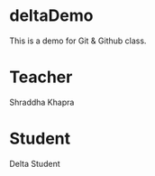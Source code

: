 # deltaDemo
This is a demo for Git &amp; Github class.

# Teacher 
Shraddha Khapra

# Student
Delta Student
